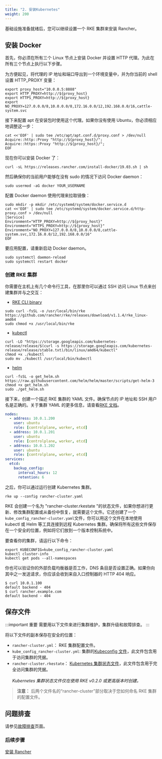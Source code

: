 ```yaml
---
title: "2. 安装Kubernetes"
weight: 200
---
```


基础设施准备就绪后，您可以继续设置一个 RKE 集群来安装 Rancher。

## 安装 Docker

首先，你必须在所有三个 Linux 节点上安装 Docker 并设置 HTTP 代理。为此在所有三个节点上执行以下步骤。

为方便起见，将代理的 IP 地址和端口导出到一个环境变量中，并为你当前的 shell 设置 HTTP_PROXY 变量：

```shell
export proxy_host="10.0.0.5:8888"
export HTTP_PROXY=http://${proxy_host}
export HTTPS_PROXY=http://${proxy_host}
export NO_PROXY=127.0.0.0/8,10.0.0.0/8,172.16.0.0/12,192.168.0.0/16,cattle-system.svc
```

接下来配置 apt 在安装包时使用这个代理。如果你没有使用 Ubuntu，你必须相应地调整这一步：

```shell
cat <<'EOF' | sudo tee /etc/apt/apt.conf.d/proxy.conf > /dev/null
Acquire::http::Proxy "http://${proxy_host}/";
Acquire::https::Proxy "http://${proxy_host}/";
EOF
```

现在你可以安装 Docker 了：

```shell
curl -sL https://releases.rancher.com/install-docker/19.03.sh | sh
```

然后确保你的当前用户能够在没有 sudo 的情况下访问 Docker daemon：

```shell
sudo usermod -aG docker YOUR_USERNAME
```

配置 Docker daemon 使用代理来拉取镜像：

```shell
sudo mkdir -p mkdir /etc/systemd/system/docker.service.d
cat <<'EOF' | sudo tee /etc/systemd/system/docker.service.d/http-proxy.conf > /dev/null
[Service]
Environment="HTTP_PROXY=http://${proxy_host}"
Environment="HTTPS_PROXY=http://${proxy_host}"
Environment="NO_PROXY=127.0.0.0/8,10.0.0.0/8,cattle-system.svc,172.16.0.0/12,192.168.0.0/16"
EOF
```

要应用配置，请重新启动 Docker daemon。

```shell
sudo systemctl daemon-reload
sudo systemctl restart docker
```

### 创建 RKE 集群

你需要在主机上有几个命令行工具，在那里你可以通过 SSH 访问 Linux 节点来创建集群并与之交互：

- [RKE CLI binary](/docs/rke/installation/_index)

```shell
sudo curl -fsSL -o /usr/local/bin/rke https://github.com/rancher/rke/releases/download/v1.1.4/rke_linux-amd64
sudo chmod +x /usr/local/bin/rke
```

- [kubectl](https://kubernetes.io/docs/tasks/tools/install-kubectl/)

```
curl -LO "https://storage.googleapis.com/kubernetes-release/release/$(curl -s https://storage.googleapis.com/kubernetes-release/release/stable.txt)/bin/linux/amd64/kubectl"
chmod +x ./kubectl
sudo mv ./kubectl /usr/local/bin/kubectl
```

- [helm](https://helm.sh/docs/intro/install/)

```
curl -fsSL -o get_helm.sh https://raw.githubusercontent.com/helm/helm/master/scripts/get-helm-3
chmod +x get_helm.sh
sudo ./get_helm.sh
```

接下来，创建一个描述 RKE 集群的 YAML 文件。确保节点的 IP 地址和 SSH 用户名是正确的。关于集群 YAML 的更多信息，请查看[RKE 文档](/docs/rke/example-yamls/_index)。

```yaml
nodes:
  - address: 10.0.1.200
    user: ubuntu
    role: [controlplane, worker, etcd]
  - address: 10.0.1.201
    user: ubuntu
    role: [controlplane, worker, etcd]
  - address: 10.0.1.202
    user: ubuntu
    role: [controlplane, worker, etcd]
services:
  etcd:
    backup_config:
      interval_hours: 12
      retention: 6
```

之后，你可以通过运行创建 Kubernetes 集群。

```shell
rke up --config rancher-cluster.yaml
```

RKE 会创建一个名为 "rancher-cluster.rkestate "的状态文件，如果你想进行更新、修改集群配置或从备份中恢复，就需要这个文件。它还创建了一个`kube_config_rancher-cluster.yaml`文件，你可以用这个文件在本地使用 kubectl 或 Helm 等工具连接到远程 Kubernetes 集群。确保将所有这些文件保存在一个安全的位置，例如将它们放到一个版本控制系统中。

要查看你的集群，请运行以下命令：

```shell
export KUBECONFIG=kube_config_rancher-cluster.yaml
kubectl cluster-info
kubectl get pods --all-namespaces
```

你也可以验证你的外部负载均衡器是否工作，DNS 条目是否设置正确。如果你向其中之一发送请求，你应该会收到来自入口控制器的 HTTP 404 响应。

```shell
$ curl 10.0.1.100
default backend - 404
$ curl rancher.example.com
default backend - 404
```

## 保存文件

:::important 重要
需要用以下文件来进行集群维护，集群升级和故障排查。
:::

将以下文件的副本保存在安全的位置：

- `rancher-cluster.yml`： RKE 集群配置文件。
- `kube_config_rancher-cluster.yml`: 集群的[Kubeconfig 文件](/docs/rke/kubeconfig/_index)，此文件包含用于访问集群的凭据。
- `rancher-cluster.rkestate`： [Kubernetes 集群状态文件](/docs/rke/installation/_index)，此文件包含用于完全访问集群的凭据。<br/><br/>_Kubernetes 集群状态文件仅在使用 RKE v0.2.0 或更高版本时创建。_

> **注意：** 后两个文件名的“rancher-cluster”部分取决于您如何命名 RKE 集群的配置文件。

## 问题排查

请参见[故障排查](/docs/rancher2/installation/options/troubleshooting/_index)页面。

### 后续步骤

[安装 Rancher](../install-rancher/_index)
